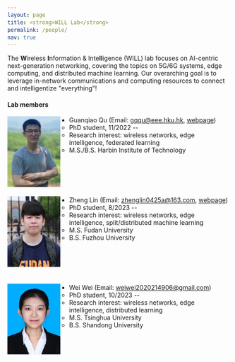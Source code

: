 ```yaml
---
layout: page
title: <strong>WILL Lab</strong>
permalink: /people/
nav: true
---
```


The <strong>W</strong>ireless <strong>I</strong>nformation & Inte<strong>ll</strong>igence (WILL) lab focuses on AI-centric next-generation networking, covering the topics on 5G/6G systems, edge computing, and distributed machine learning. Our overarching goal is to leverage in-network communications and computing resources to connect and intelligentize "everything"!

#### Lab members

<img src = "../assets/img/Guanqiao_Qu.JPG" align = "left" width = "120" height="160" style="margin-right: 20px;">

- Guanqiao Qu (Email: gqqu@eee.hku.hk, [webpage](https://guanqiaoqu.com/))
  - PhD student, 11/2022 -- 
  - Research interest: wireless networks, edge intelligence, federated learning
  - M.S./B.S. Harbin Institute of Technology
 
 <br><br><br><br>
 
<img src = "../assets/img/Zheng_Lin_photo.jpg" align = "left" width = "120" height="160" style="margin-right: 20px;">

- Zheng Lin (Email: zhenglin0425a@163.com, [webpage](https://zhenglin0425.github.io/))
  - PhD student, 8/2023 -- 
  - Research interest: wireless networks, edge intelligence, split/distributed machine learning
  - M.S. Fudan University
  - B.S. Fuzhou University

 <br><br><br><br>
 
<img src = "../assets/img/Wei_wei_photo.jpg" align = "left" width = "120" height="160" style="margin-right: 20px;">

- Wei Wei (Email: weiwei2020214906@gmail.com)
  - PhD student, 10/2023 -- 
  - Research interest: wireless networks, edge intelligence, distributed learning
  - M.S. Tsinghua University  
  - B.S. Shandong University

